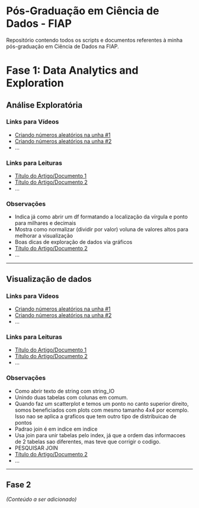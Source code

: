 # Pós-Graduação em Ciência de Dados - FIAP

Repositório contendo todos os scripts e documentos referentes à minha pós-graduação em Ciência de Dados na FIAP.

# Fase 1: Data Analytics and Exploration

## Análise Exploratória

### Links para Vídeos

- [Criando números aleatórios na unha #1](https://www.youtube.com/watch?v=p5-uRvEK5WE)
- [Criando números aleatórios na unha #2](https://www.youtube.com/watch?v=NuQIJcEOjBY)
- ...

### Links para Leituras

- [Título do Artigo/Documento 1](url_do_artigo_1)
- [Título do Artigo/Documento 2](url_do_artigo_2)
- ...

### Observações

- Indica já como abrir um df formatando a localização da vírgula e ponto para milhares e decimais
- Mostra como normalizar (dividir por valor) voluna de valores altos para melhorar a visualização
- Boas dicas de exploração de dados via gráficos
- [Título do Artigo/Documento 2](url_do_artigo_2)
- ...

---

## Visualização de dados

### Links para Vídeos

- [Criando números aleatórios na unha #1](https://www.youtube.com/watch?v=p5-uRvEK5WE)
- [Criando números aleatórios na unha #2](https://www.youtube.com/watch?v=NuQIJcEOjBY)
- ...

### Links para Leituras

- [Título do Artigo/Documento 1](url_do_artigo_1)
- [Título do Artigo/Documento 2](url_do_artigo_2)
- ...

### Observações

- Como abrir texto de string com string_IO
- Unindo duas tabelas com colunas em comum. 
- Quando faz um scatterplot e temos um ponto no canto superior direito, somos beneficiados com plots com mesmo tamanho 4x4 por ecemplo. Isso nao se aplica a graficos que tem outro tipo de distribuicao de pontos 
- Padrao join é em indice em indice
- Usa join para unir tabelas pelo index, já que a ordem das informacoes de 2 tabelas sao diferentes, mas teve que corrigir o codigo. 
- PESQUISAR JOIN
- [Título do Artigo/Documento 2](url_do_artigo_2)
- ...

---


## Fase 2
*(Conteúdo a ser adicionado)*

